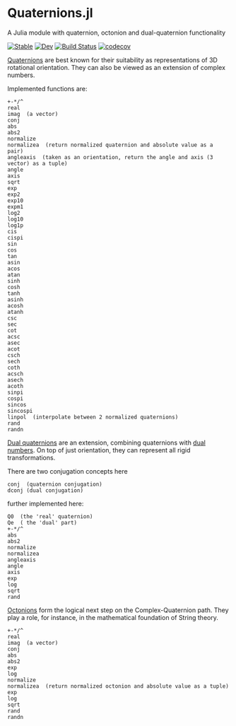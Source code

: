 # Quaternions.jl
A Julia module with quaternion, octonion and dual-quaternion functionality

[![Stable](https://img.shields.io/badge/docs-stable-blue.svg)](https://JuliaGeometry.github.io/Quaternions.jl/stable)
[![Dev](https://img.shields.io/badge/docs-dev-blue.svg)](https://JuliaGeometry.github.io/Quaternions.jl/dev)
[![Build Status](https://github.com/JuliaGeometry/Quaternions.jl/workflows/CI/badge.svg)](https://github.com/JuliaGeometry/Quaternions.jl/actions?query=workflow%3ACI+branch%3Amaster)
[![codecov](https://codecov.io/gh/JuliaGeometry/Quaternions.jl/branch/master/graph/badge.svg?token=dJBiR91dCD)](https://codecov.io/gh/JuliaGeometry/Quaternions.jl)

[Quaternions](http://en.wikipedia.org/wiki/Quaternion) are best known for their suitability
as representations of 3D rotational orientation. They can also be viewed as an extension of complex numbers.

Implemented functions are:

    +-*/^
    real
    imag  (a vector)
    conj
    abs
    abs2
    normalize
    normalizea  (return normalized quaternion and absolute value as a pair)
    angleaxis  (taken as an orientation, return the angle and axis (3 vector) as a tuple)
    angle
    axis
    sqrt
    exp
    exp2
    exp10
    expm1
    log2
    log10
    log1p
    cis
    cispi
    sin
    cos
    tan
    asin
    acos
    atan
    sinh
    cosh
    tanh
    asinh
    acosh
    atanh
    csc
    sec
    cot
    acsc
    asec
    acot
    csch
    sech
    coth
    acsch
    asech
    acoth
    sinpi
    cospi
    sincos
    sincospi
    linpol  (interpolate between 2 normalized quaternions)
    rand
    randn

[Dual quaternions](http://en.wikipedia.org/wiki/Dual_quaternion) are an extension, combining quaternions with
[dual numbers](https://github.com/scidom/DualNumbers.jl).
On top of just orientation, they can represent all rigid transformations.

There are two conjugation concepts here

    conj  (quaternion conjugation)
    dconj (dual conjugation)

further implemented here:

    Q0  (the 'real' quaternion)
    Qe  ( the 'dual' part)
    +-*/^
    abs
    abs2
    normalize
    normalizea
    angleaxis
    angle
    axis
    exp
    log
    sqrt
    rand

[Octonions](http://en.wikipedia.org/wiki/Octonion) form the logical next step on the Complex-Quaternion path.
They play a role, for instance, in the mathematical foundation of String theory.

    +-*/^
    real
    imag  (a vector)
    conj
    abs
    abs2
    exp
    log
    normalize
    normalizea  (return normalized octonion and absolute value as a tuple)
    exp
    log
    sqrt
    rand
    randn
